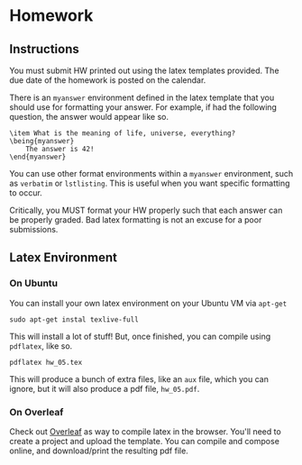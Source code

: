 # Homework

## Instructions

You must submit HW printed out using the latex templates provided. The due date
of the homework is posted on the calendar.

There is an `myanswer` environment defined in the latex template that you should
use for formatting your answer. For example, if had the following question, the
answer would appear like so.

```{.latex}
\item What is the meaning of life, universe, everything?
\being{myanswer}
    The answer is 42!
\end{myanswer}
```

You can use other format environments within a `myanswer` environment, such as
`verbatim` or `lstlisting`. This is useful when you want specific formatting to
occur.

Critically, you MUST format your HW properly such that each answer can be
properly graded. Bad latex formatting is not an excuse for a poor submissions.

## Latex Environment

### On Ubuntu

You can install your own latex environment on your Ubuntu VM via `apt-get`

```
sudo apt-get instal texlive-full
```

This will install a lot of stuff! But, once finished, you can compile using
`pdflatex`, like so. 

```
pdflatex hw_05.tex
```

This will produce a bunch of extra files, like an `aux` file, which you can
ignore, but it will also produce a pdf file, `hw_05.pdf`.

### On Overleaf

Check out [Overleaf](overleaf.com) as way to compile latex in the
browser. You'll need to create a project and upload the template. You can
compile and compose online, and download/print the resulting pdf file.






